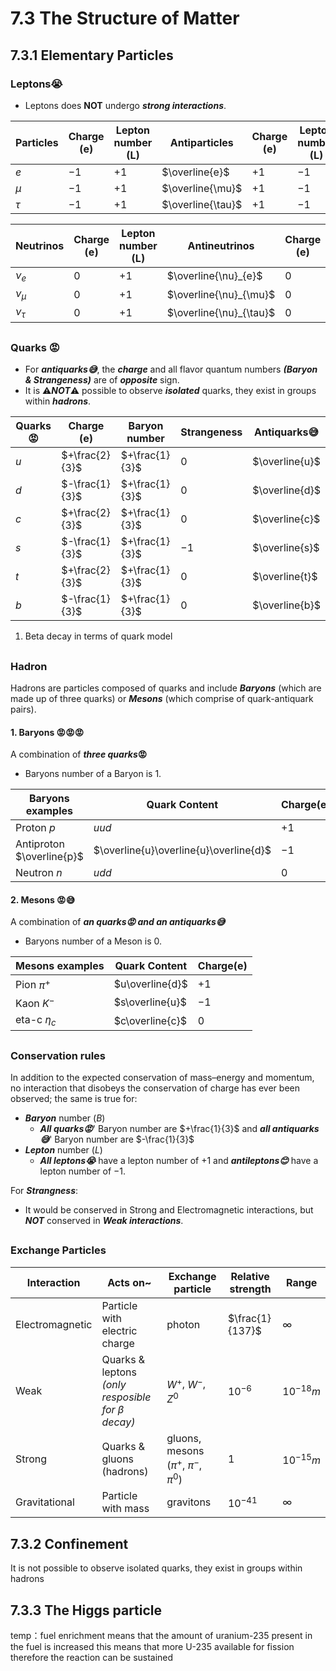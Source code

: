 # 7.3 The Structure of Matter
## 7.3.1 Elementary Particles 
### Leptons😭
* Leptons does **NOT** undergo ***strong interactions***.  

|Particles|Charge (e)|Lepton number (L)|Antiparticles|Charge (e)|Lepton number (L)|
|---|---|---|---|---|---|
|$e$|$-1$|$+1$|$\overline{e}$|$+1$|$-1$|
|$\mu$|$-1$|$+1$|$\overline{\mu}$|$+1$|$-1$|
|$\tau$|$-1$|$+1$|$\overline{\tau}$|$+1$|$-1$|

|Neutrinos|Charge (e)|Lepton number (L)|Antineutrinos|Charge (e)|Lepton number (L)|
|---|---|---|---|---|---|
|$\nu_{e}$|$0$|$+1$|$\overline{\nu}_{e}$|$0$|$-1$|
|$\nu_{\mu}$|$0$|$+1$|$\overline{\nu}_{\mu}$|$0$|$-1$|
|$\nu_{\tau}$|$0$|$+1$|$\overline{\nu}_{\tau}$|$0$|$-1$|

##

### Quarks 😡
* For ***antiquarks😅***, the ***charge*** and all flavor quantum numbers ***(Baryon & Strangeness)*** are of ***opposite*** sign.  
* It is ⚠️***NOT***⚠️ possible to observe ***isolated*** quarks, they exist in groups within ***hadrons***.  

|Quarks😡|Charge (e)|Baryon number|Strangeness|Antiquarks😅|
|---|---|---|---|---|
|$u$|$+\frac{2}{3}$|$+\frac{1}{3}$|$0$|$\overline{u}$
|$d$|$-\frac{1}{3}$|$+\frac{1}{3}$|$0$|$\overline{d}$
|$c$|$+\frac{2}{3}$|$+\frac{1}{3}$|$0$|$\overline{c}$
|$s$|$-\frac{1}{3}$|$+\frac{1}{3}$|$-1$|$\overline{s}$
|$t$|$+\frac{2}{3}$|$+\frac{1}{3}$|$0$|$\overline{t}$
|$b$|$-\frac{1}{3}$|$+\frac{1}{3}$|$0$|$\overline{b}$

   1. Beta decay in terms of quark model

##

### Hadron 
Hadrons are particles composed of quarks and include ***Baryons*** (which are made up of three quarks) or ***Mesons*** (which comprise of quark-antiquark pairs).

#### 1. Baryons 😡😡😡 
A combination of ***three quarks*😡**
* Baryons number of a Baryon is $1$.  

|Baryons examples|Quark Content|Charge(e)|
|---|---|---|
|Proton $p$|$uud$|$+1$|
|Antiproton $\overline{p}$|$\overline{u}\overline{u}\overline{d}$|$-1$|
|Neutron $n$|$udd$|$0$|

#### 2. Mesons 😡😅
A combination of ***an quarks😡 and an antiquarks😅***  
* Baryons number of a Meson is $0$.  

|Mesons examples|Quark Content|Charge(e)|
|---|---|---|
|Pion $\pi^{+}$|$u\overline{d}$|$+1$|
|Kaon $K^{-}$|$s\overline{u}$|$-1$|
|eta-c $\eta_{c}$|$c\overline{c}$|$0$|

##

### Conservation rules  
In addition to the expected conservation of mass–energy and momentum, no interaction that disobeys the conservation of charge has ever been observed; the same is true for:
* ***Baryon*** number ($B$)
  * ***All quarks😡***' Baryon number are $+\frac{1}{3}$ and ***all antiquarks😅***' Baryon number are $-\frac{1}{3}$
* ***Lepton*** number ($L$)
  * ***All leptons😭*** have a lepton number of $+1$ and ***antileptons😊*** have a lepton number of $−1$.  

For ***Strangness***: 
* It would be conserved in Strong and Electromagnetic interactions, but ***NOT*** conserved in ***Weak interactions***.  

##

### Exchange Particles
|Interaction|Acts on~|Exchange particle|Relative strength|Range|
|---|---|---|---|---|
|Electromagnetic|Particle with electric charge|$\text{photon}$|$\frac{1}{137}$|$\infty$|
|Weak|Quarks & leptons *(only resposible for $\beta$ decay)*|$W^{+}$, $W^{-}$, $Z^{0}$|$10^{-6}$|$10^{-18}m$|
|Strong|Quarks & gluons (hadrons)|$\text{gluons}$, $\text{mesons}$ ($\pi^{+}$, $\pi^{-}$, $\pi^{0}$)|$1$|$10^{-15}m$|
|Gravitational|Particle with mass|$\text{gravitons}$|$10^{-41}$|$\infty$|

## 7.3.2 Confinement
It is not possible to observe isolated quarks, they exist in groups within hadrons

## 7.3.3 The Higgs particle

temp：fuel enrichment means that the amount of uranium-235 present in the fuel is increased
this means that more U-235 available for fission
therefore the reaction can be sustained 

